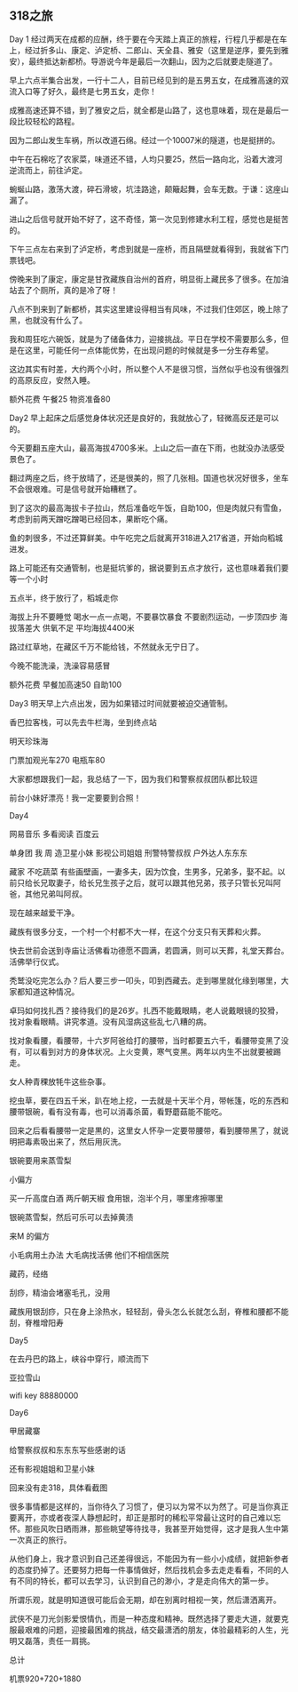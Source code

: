 ## 318之旅

Day 1
经过两天在成都的应酬，终于要在今天踏上真正的旅程，行程几乎都是在车上，经过折多山、康定、泸定桥、二郎山、天全县、雅安（这里是逆序，要先到雅安），最终抵达新都桥。导游说今年是最后一次翻山，因为之后就要走隧道了。

早上六点半集合出发，一行十二人，目前已经见到的是五男五女，在成雅高速的双流入口等了好久，最终是七男五女，走你！

成雅高速还算不错，到了雅安之后，就全都是山路了，这也意味着，现在是最后一段比较轻松的路程。

因为二郎山发生车祸，所以改道石绵。经过一个10007米的隧道，也是挺拼的。

中午在石棉吃了农家菜，味道还不错，人均只要25，然后一路向北，沿着大渡河逆流而上，前往泸定。

蜿蜒山路，激荡大渡，碎石滑坡，坑洼路途，颠簸起舞，会车无数。于谦：这座山漏了。

进山之后信号就开始不好了，这不奇怪，第一次见到修建水利工程，感觉也是挺苦的。

下午三点左右来到了泸定桥，考虑到就是一座桥，而且隔壁就看得到，我就省下门票钱吧。

傍晚来到了康定，康定是甘孜藏族自治州的首府，明显街上藏民多了很多。在加油站去了个厕所，真的是冷了呀！

八点不到来到了新都桥，其实这里建设得相当有风味，不过我们住郊区，晚上除了黑，也就没有什么了。

我和周狂吃六碗饭，就是为了储备体力，迎接挑战。平日在学校不需要那么多，但是在这里，可能任何一点体能优势，在出现问题的时候就是多一分生存希望。

这边其实有时差，大约两个小时，所以整个人不是很习惯，当然似乎也没有很强烈的高原反应，安然入睡。

额外花费 午餐25 物资准备80

Day2
早上起床之后感觉身体状况还是良好的，我就放心了，轻微高反还是可以的。

今天要翻五座大山，最高海拔4700多米。上山之后一直在下雨，也就没办法感受景色了。

翻过两座之后，终于放晴了，还是很美的，照了几张相。国道也状况好很多，坐车不会很艰难。可是信号就开始糟糕了。

到了这次的最高海拔卡子拉山，然后准备吃午饭，自助100，但是肉就只有雪鱼，考虑到前两天蹭吃蹭喝已经回本，果断吃个痛。

鱼的刺很多，不过还算鲜美。中午吃完之后就离开318进入217省道，开始向稻城进发。

路上可能还有交通管制，也是挺坑爹的，据说要到五点才放行，这也意味着我们要等一个小时

五点半，终于放行了，稻城走你

海拔上升不要睡觉
喝水一点一点喝，不要暴饮暴食
不要剧烈运动，一步顶四步
海拔落差大
供氧不足
平均海拔4400米

路过红草地，在藏区千万不能给钱，不然就永无宁日了。

今晚不能洗澡，洗澡容易感冒

额外花费 早餐加高速50 自助100

Day3
明天早上六点出发，因为如果错过时间就要被迫交通管制。

香巴拉客栈，可以先去牛栏海，坐到终点站

明天珍珠海

门票加观光车270 电瓶车80

大家都想跟我们一起，我总结了一下，因为我们和警察叔叔团队都比较逗

前台小妹好漂亮！我一定要要到合照！

Day4

网易音乐 多看阅读 百度云

单身团
我 周 造卫星小妹 影视公司姐姐 刑警特警叔叔 户外达人东东东

藏家 不吃蔬菜 有些画壁画，一妻多夫，因为饮食，生男多，兄弟多，娶不起。以前只给长兄取妻子，给长兄生孩子之后，就可以跟其他兄弟，孩子只管长兄叫阿爸，其他兄弟叫阿叔。

现在越来越爱干净。

藏族有很多分支，一个村一个村都不大一样，在这个分支只有天葬和火葬。

快去世前会送到寺庙让活佛看功德愿不圆满，若圆满，则可以天葬，礼堂天葬台。活佛举行仪式。

秃鹫没吃完怎么办？后人要三步一叩头，叩到西藏去。走到哪里就化缘到哪里，大家都知道这种情况。

卓玛如何找扎西？接待我们的是26岁。扎西不能戴眼睛，老人说戴眼镜的狡猾，找对象看眼睛。讲究孝道。没有风湿病这些乱七八糟的病。

找对象看腰，看腰带，十六岁阿爸给打的腰带，当时都要五六千，看腰带变黑了没有，可以看到对方的身体状况。上火变黄，寒气变黑。两年以内生不出就要被踢走。

女人种青稞放牦牛这些杂事。

挖虫草，要在四五千米，趴在地上挖，一去就是十天半个月，带帐篷，吃的东西和腰带银碗，看有没有毒，也可以消毒杀菌，看野蘑菇能不能吃。

回来之后看看腰带一定是黒的，这里女人怀孕一定要带腰带，看到腰带黑了，就说明把毒素吸出来了，然后用灰洗。

银碗要用来蒸雪梨

小偏方

买一斤高度白酒 两斤朝天椒 食用银，泡半个月，哪里疼擦哪里

银碗蒸雪梨，然后可乐可以去掉黄渍

来M 的偏方

小毛病用土办法 大毛病找活佛 他们不相信医院

藏药，经络

刮痧，精油会堵塞毛孔，没用

藏族用银刮痧，只在身上涂热水，轻轻刮，骨头怎么长就怎么刮，脊椎和腰都不能刮，脊椎增阳寿

Day5

在去丹巴的路上，峡谷中穿行，顺流而下

亚拉雪山

wifi key 88880000

Day6

甲居藏寨

给警察叔叔和东东东写些感谢的话

还有影视姐姐和卫星小妹

回来没有走318，具体看截图

很多事情都是这样的，当你待久了习惯了，便习以为常不以为然了。可是当你真正要离开，亦或者夜深人静想起时，却正是那时的稀松平常最让这时的自己难以忘怀。那些风吹日晒雨淋，那些眺望等待找寻，我甚至开始觉得，这才是我人生中第一次真正的旅行。

从他们身上，我才意识到自己还差得很远，不能因为有一些小小成绩，就把新参者的态度扔掉了。还要努力把每一件事情做好，然后找机会多去走走看看，不同的人有不同的特长，都可以去学习，认识到自己的渺小，才是走向伟大的第一步。

所谓乐观，就是明知道很可能后会无期，却在别离时相视一笑，然后潇洒离开。

武侠不是刀光剑影爱恨情仇，而是一种态度和精神。既然选择了要走大道，就要克服最艰难的问题，迎接最困难的挑战，结交最潇洒的朋友，体验最精彩的人生，光明又磊落，责任一肩挑。

总计

机票920+720+1880
